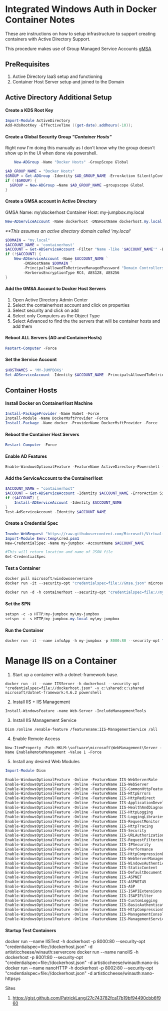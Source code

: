 # Integrated Windows Auth in Docker Container Notes

These are instructions on how to setup infrastructure to support creating containers with Active Directory Support.

This procedure makes use of Group Managed Service Accounts [gMSA][]

## PreRequisites

1.  Active Directory IaaS setup and functioning
2.  Container Host Server setup and joined to the Domain


## Active Directory Additional Setup

#### Create a KDS Root Key

```powershell
Import-Module ActiveDirectory
Add-KdsRootKey -EffectiveTime ((get-date).addhours(-10));
```

#### Create a Global Security Group _"Container Hosts"_ 

Right now I'm doing this manually as I don't know why the group doesn't show up in the UI when done via powershell.

```powershell
    New-ADGroup -Name "Docker Hosts" -GroupScope Global
```

```powershell
$AD_GROUP_NAME = "Docker Hosts"
$GROUP = Get-ADGroup -Identity $AD_GROUP_NAME -ErrorAction SilentlyContinue
if (!$GROUP) {
  $GROUP = New-ADGroup –Name $AD_GROUP_NAME –groupscope Global
}
```

#### Create a GMSA account in Active Directory

GMSA Name:  my\dockerhost
Container Host:  my-jumpbox.my.local

```powershell
New-ADServiceAccount -Name dockerhost -DNSHostName dockerhost.my.local -PrincipalsAllowedToRetrieveManagedPassword "Domain Controllers", "domain admins", "CN=dockerhost,CN=Builtin,DC=my,DC=local" -KerberosEncryptionType RC4, AES128, AES256
```

_**This assumes an active directory domain called 'my.local'_
```powershell
$DOMAIN = "my.local"
$ACCOUNT_NAME = 'containerhost'
$ACCOUNT = Get-ADServiceAccount -Filter "Name -like '$ACCOUNT_NAME'" -ErrorAction SilentlyContinue
if (!$ACCOUNT) {
    New-ADServiceAccount -Name $ACCOUNT_NAME `
        -DNSHostName $DOMAIN `
        -PrincipalsAllowedToRetrieveManagedPassword "Domain Controllers", "domain admins", $GROUP.DistinguishedName `
        -KerberosEncryptionType RC4, AES128, AES256
}
```

#### Add the GMSA Account to Docker Host Servers

1. Open Active Directory Admin Center
2. Select the containerhost account and click on properties
3. Select security and click on add
4. Select only Computers as the Object Type
5. Select Advanced to find the the servers that will be container hosts and add them

#### Reboot ALL Servers (AD and ContainerHosts)

```powershell
Restart-Computer -Force
```


#### Set the Service Account

```powershell
$HOSTNAMES = 'MY-JUMPBOX$'
Set-ADServiceAccount -Identity $ACCOUNT_NAME -PrincipalsAllowedToRetrieveManagedPassword $HOSTNAMES
```

## Container Hosts

#### Install Docker on ContainerHost Machine

```powershell
Install-PackageProvider -Name NuGet -Force
Install-Module -Name DockerMsftProvider -Force 
Install-Package -Name docker -ProviderName DockerMsftProvider -Force 
```

#### Reboot the Container Host Servers

```powershell
Restart-Computer -Force
```

#### Enable AD Features

```powershell
Enable-WindowsOptionalFeature -FeatureName ActiveDirectory-Powershell -online -all
```

#### Add the ServiceAccount to the ContainerHost

```powershell
$ACCOUNT_NAME = "containerhost"
$ACCOUNT = Get-ADServiceAccount -Identity $ACCOUNT_NAME -ErrorAction SilentlyContinue
if ($ACCOUNT) {
    Install-ADServiceAccount -Identity $ACCOUNT_NAME
}
Test-AdServiceAccount -Identity $ACCOUNT_NAME
```

#### Create a Credential Spec

```powershell
Invoke-WebRequest "https://raw.githubusercontent.com/Microsoft/Virtualization-Documentation/live/windows-server-container-tools/ServiceAccounts/CredentialSpec.psm1" -UseBasicParsing -OutFile $env:TEMP\cred.psm1
Import-Module $env:temp\cred.psm1
New-CredentialSpec -Name my-jumpbox -AccountName $ACCOUNT_NAME

#This will return location and name of JSON file
Get-CredentialSpec
```


#### Test a Container

```powershell
docker pull microsoft/windowsservercore
docker run -it --security-opt "credentialspec=file://Gmsa.json" microsoft/windowsservercore nltest /parentdomain

docker run -d -h containerhost --security-opt "credentialspec=file://my-jumpbox.json" -p 8888:80 artisticcheese/winauth:nano-iis
```


#### Set the SPN

```powershell
setspn -c -s HTTP/my-jumpbox my\my-jumpbox
setspn -c -s HTTP/my-jumpbox.my.local my\my-jumpbox
```

#### Run the Container

```powershell
docker run -it --name infoApp -h my-jumpbox -p 8000:80 --security-opt "credentialspec=file://my-jumpbox.json" microsoft/winsowservercore:latest
```


# Manage IIS on a Container

1. Start up a container with a dotnet-framework base.

 `docker run -it --name IISServer -h dockerhost --security-opt "credentialspec=file://dockerhost.json" -v c:\shared:c:\shared microsoft/dotnet-framework:4.6.2 powershell`

2. Install IIS + IIS Management

`Install-WindowsFeature -name Web-Server -IncludeManagementTools`

3. Install IIS Management Service

`Dism /online /enable-feature /featurename:IIS-ManagementService /all`

4. Enable Remote Access

`New-ItemProperty -Path HKLM:\software\microsoft\WebManagement\Server -Name EnableRemoteManagement -Value 1 -Force`

5. Install any desired Web Modules

```powershell
Import-Module Dism

Enable-WindowsOptionalFeature -Online -FeatureName IIS-WebServerRole
Enable-WindowsOptionalFeature -Online -FeatureName IIS-WebServer
Enable-WindowsOptionalFeature -Online -FeatureName IIS-CommonHttpFeatures
Enable-WindowsOptionalFeature -Online -FeatureName IIS-HttpErrors
Enable-WindowsOptionalFeature -Online -FeatureName IIS-HttpRedirect
Enable-WindowsOptionalFeature -Online -FeatureName IIS-ApplicationDevelopment
Enable-WindowsOptionalFeature -Online -FeatureName IIS-HealthAndDiagnostics
Enable-WindowsOptionalFeature -Online -FeatureName IIS-HttpLogging
Enable-WindowsOptionalFeature -Online -FeatureName IIS-LoggingLibraries
Enable-WindowsOptionalFeature -Online -FeatureName IIS-RequestMonitor
Enable-WindowsOptionalFeature -Online -FeatureName IIS-HttpTracing
Enable-WindowsOptionalFeature -Online -FeatureName IIS-Security
Enable-WindowsOptionalFeature -Online -FeatureName IIS-URLAuthorization
Enable-WindowsOptionalFeature -Online -FeatureName IIS-RequestFiltering
Enable-WindowsOptionalFeature -Online -FeatureName IIS-IPSecurity
Enable-WindowsOptionalFeature -Online -FeatureName IIS-Performance
Enable-WindowsOptionalFeature -Online -FeatureName IIS-HttpCompressionDynamic
Enable-WindowsOptionalFeature -Online -FeatureName IIS-WebServerManagementTools
Enable-WindowsOptionalFeature -Online -FeatureName IIS-WindowsAuthentication
Enable-WindowsOptionalFeature -Online -FeatureName IIS-StaticContent
Enable-WindowsOptionalFeature -Online -FeatureName IIS-DefaultDocument
Enable-WindowsOptionalFeature -Online -FeatureName IIS-ASPNET
Enable-WindowsOptionalFeature -Online -FeatureName IIS-ASPNET45
Enable-WindowsOptionalFeature -Online -FeatureName IIS-ASP
Enable-WindowsOptionalFeature -Online -FeatureName IIS-ISAPIExtensions
Enable-WindowsOptionalFeature -Online -FeatureName IIS-ISAPIFilter
Enable-WindowsOptionalFeature -Online -FeatureName IIS-CustomLogging
Enable-WindowsOptionalFeature -Online -FeatureName IIS-BasicAuthentication
Enable-WindowsOptionalFeature -Online -FeatureName IIS-HttpCompressionStatic
Enable-WindowsOptionalFeature -Online -FeatureName IIS-ManagementConsole
Enable-WindowsOptionalFeature -Online -FeatureName IIS-ManagementService
```

#### Startup Test Containers

docker run --name IISTest -h dockerhost -p 8000:80 --security-opt "credentialspec=file://dockerhost.json" -d artisticcheese/winauth:servercore
docker run --name nanoIIS -h dockerhost -p 8001:80 --security-opt "credentialspec=file://dockerhost.json" -d artisticcheese/winauth:nano-iis
docker run --name nanoHTTP -h dockerhost -p 8002:80 --security-opt "credentialspec=file://dockerhost.json" -d artisticcheese/winauth:nano-httpsys


Sites

1. https://gist.github.com/PatrickLang/27c743782fca17b19bf94490cbb6f960



[gMSA]: https://blogs.technet.microsoft.com/askpfeplat/2012/12/16/windows-server-2012-group-managed-service-accounts/